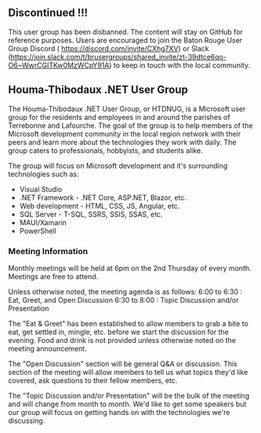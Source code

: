 ## Discontinued !!!

This user group has been disbanned. The content will stay on GitHub for reference purposes. Users are encouraged to join the Baton Rouge User Group Discord ( https://discord.com/invite/CXhg7XV) or Slack (https://join.slack.com/t/brusergroups/shared_invite/zt-39dtce6qo-O6~WwrCGITKw0MzWCpY91A) to keep in touch with the local community.

## Houma-Thibodaux .NET User Group

The Houma-Thibodaux .NET User Group, or HTDNUG, is a Microsoft user group for the residents and employees in and around the parishes of Terrebonne and Lafourche. The goal of the group is to help members of the Microsoft development community in the local region network with their peers and learn more about the technologies they work with daily. The group caters to professionals, hobbyists, and students alike.

The group will focus on Microsoft development and it's surrounding technologies such as:

- Visual Studio
- .NET Framework - .NET Core, ASP.NET, Blazor, etc.
- Web development - HTML, CSS, JS, Angular, etc.
- SQL Server - T-SQL, SSRS, SSIS, SSAS, etc.
- MAUI/Xamarin
- PowerShell

### Meeting Information

Monthly meetings will be held at 6pm on the 2nd Thursday of every month. Meetings are free to attend.

Unless otherwise noted, the meeting agenda is as follows:
6:00 to 6:30 : Eat, Greet, and Open Discussion
6:30 to 8:00 : Topic Discussion and/or Presentation

The "Eat & Greet" has been established to allow members to grab a bite to eat, get settled in, mingle, etc. before we start the discussion for the evening. Food and drink is not provided unless otherwise noted on the meeting announcement.

The "Open Discussion" section will be general Q&A or discussion. This section of the meeting will allow members to tell us what topics they'd like covered, ask questions to their fellow members, etc.

The "Topic Discussion and/or Presentation" will be the bulk of the meeting and will change from month to month. We'd like to get some speakers but our group will focus on getting hands on with the technologies we're discussing.
